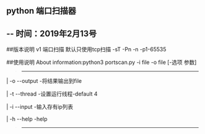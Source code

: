 ## python  端口扫描器

--
时间：2019年2月13号
--
##版本说明
 v1 端口扫描 默认只使用tcp扫描 -sT -Pn -n -p1-65535


##使用说明
 About information:python3 portscan.py -i file -o file [-选项 参数] 

> ------------------------------------------------------------
|  -o --output                 -将结果输出到file 

|  -t --thread                 -设置运行线程-default 4

|  -i --input                  -输入存有ip列表

|  -h --help                   -help

> ------------------------------------------------------------